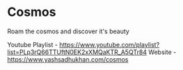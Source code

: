 # Cosmos
Roam the cosmos and discover it's beauty

Youtube Playlist - https://www.youtube.com/playlist?list=PLp3rQ66TTUftN0EK2xXMQaKTR_A5QTr84
Website -          https://www.yashsadhukhan.com/cosmos
